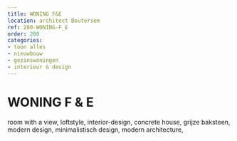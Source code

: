 ```yaml
---
title: WONING F&E
location: architect Boutersem
ref: 200-WONING-F_E
order: 200
categories:
- toon alles
- nieuwbouw
- gezinswoningen
- interieur & design
---
```

# WONING F & E

room with a view, loftstyle, interior-design, concrete house, grijze baksteen, modern design, minimalistisch design, modern architecture, 